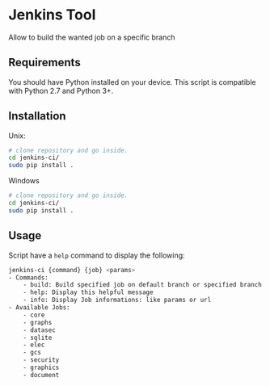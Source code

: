 # Jenkins Tool

Allow to build the wanted job on a specific branch

## Requirements

You should have Python installed on your device. This script is compatible with Python 2.7 and Python 3+.

## Installation

Unix:

```bash
# clone repository and go inside.
cd jenkins-ci/
sudo pip install .
```

Windows

```bash
# clone repository and go inside.
cd jenkins-ci/
sudo pip install .
```

## Usage

Script have a `help` command to display the following:

```bash
jenkins-ci {command} {job} <params>
- Commands:
    - build: Build specified job on default branch or specified branch
    - help: Display this helpful message
    - info: Display Job informations: like params or url
- Available Jobs:
    - core
    - graphs
    - datasec
    - sqlite
    - elec
    - gcs
    - security
    - graphics
    - document
```